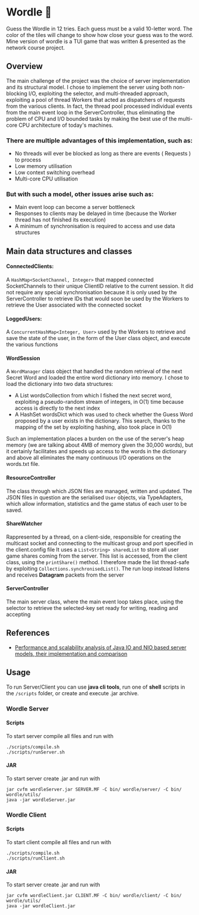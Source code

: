 # Wordle 🔡

Guess the Wordle in 12 tries. Each guess must be a valid 10-letter word. The color of the tiles will change to show how close your guess was to the word.
Mine version of wordle is a TUI game that was written & presented as the network course project.

## Overview
The main challenge of the project was the choice of server implementation and its structural model.
I chose to implement the server using both non-blocking I/O, exploiting the selector, and multi-threaded approach, exploiting a pool of thread Workers that acted as dispatchers of requests from the various clients. In fact, the thread pool processed individual events from the main event loop in the ServerController, thus eliminating the problem of CPU and I/O bounded tasks by making the best use of the multi-core CPU architecture of today's machines.

### There are multiple advantages of this implementation, such as:

- No threads will ever be blocked as long as there are events ( Requests ) to process
- Low memory utilisation
- Low context switching overhead
- Multi-core CPU utilisation
  
### But with such a model, other issues arise such as:
- Main event loop can become a server bottleneck
- Responses to clients may be delayed in time (because the Worker thread has not finished its execution)
- A minimum of synchronisation is required to access and use data structures

## Main data structures and classes
#### **ConnectedClients**:

A `HashMap<SocketChannel, Integer>` that mapped connected SocketChannels to their unique ClientID relative to the current session. It did not require any special synchronisation because it is only used by the ServerController to retrieve IDs that would soon be used by the Workers to retrieve the User associated with the connected socket

#### **LoggedUsers**:

A `ConcurrentHashMap<Integer, User>` used by the Workers to retrieve and save the state of the user, in the form of the User class object, and execute the various functions

#### **WordSession**

A `WordManager` class object that handled the random retrieval of the next Secret Word and loaded the entire word dictionary into memory.
I chose to load the dictionary into two data structures:
- A List<String> wordsCollection from which I fished the next secret word, exploiting a pseudo-random stream of integers, in O(1) time because access is directly to the next index
- A HashSet<String> wordsDict which was used to check whether the Guess Word proposed by a user exists in the dictionary. This search, thanks to the mapping of the set by exploiting hashing, also took place in O(1)

Such an implementation places a burden on the use of the server's heap memory (we are talking about 4MB of memory given the 30,000 words), but it certainly facilitates and speeds up access to the words in the dictionary and above all eliminates the many continuous I/O operations on the words.txt file.

#### **ResourceController**
The class through which JSON files are managed, written and updated. The JSON files in question are the serialised `User` objects, via TypeAdapters, which allow information, statistics and the game status of each user to be saved.

#### **ShareWatcher**
Rappresented by a thread, on a client-side, responsible for creating the multicast socket and connecting to the multicast group and port specified in the client.config file
It uses a `List<String> sharedList` to store all user game shares coming from the server. This list is accessed, from the client class, using the `printShare()` method. I therefore made the list thread-safe by exploiting `Collections.synchronisedList()`. The run loop instead listens and receives **Datagram** packets from the server

#### **ServerController**
The main server class, where the main event loop takes place, using the selector to retrieve the selected-key set ready for writing, reading and accepting

## References
- [Performance and scalability analysis of Java IO and NIO based server models, their implementation and comparison](https://s3-eu-central-1.amazonaws.com/ucu.edu.ua/wp-content/uploads/sites/8/2019/12/Petro-Karabyn.pdf "Performance and scalability analysis of Java IO and NIO based server models, their implementation and comparison")

## Usage
To run Server/Client you can use **java cli tools**, run one of **shell** scripts in the `/scripts` folder, or create and execute .jar archive.
### Wordle Server

#### Scripts
To start server compile all files and run with
```
./scripts/compile.sh
./scripts/runServer.sh
```
#### JAR
To start server create .jar and run with
```
jar cvfm wordleServer.jar SERVER.MF -C bin/ wordle/server/ -C bin/ wordle/utils/
java -jar wordleServer.jar
```

### Wordle Client
#### Scripts
To start client compile all files and run with
```
./scripts/compile.sh
./scripts/runClient.sh
```
#### JAR
To start server create .jar and run with
```
jar cvfm wordleClient.jar CLIENT.MF -C bin/ wordle/client/ -C bin/ wordle/utils/
java -jar wordleClient.jar
```

